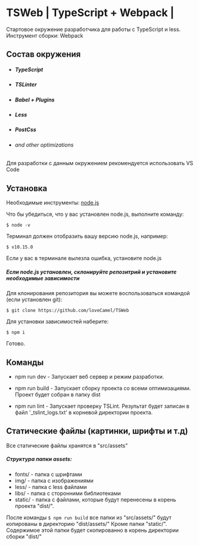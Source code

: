 # TSWeb | TypeScript + Webpack |
Стартовое окружение разработчика для работы с TypeScript и less.
Инструмент сборки: Webpack

Состав окружения
--
- ##### TypeScript
- ##### TSLinter
- ##### Babel + Plugins
- ##### Less
- ##### PostCss
- ###### and other optimizations
Для разработки с данным окружением рекомендуется использовать VS Code

Установка
--
Необходимые инструменты: 
[node.js](https://nodejs.org)

Что бы убедиться, что у вас установлен node.js, выполните команду:

`$ node -v`

Терминал должен отобразить вашу версию node.js, например:

`$ v10.15.0`

Если у вас в терминале вылезла ошибка, установите node.js

##### Если node.js установлен, склонируйте репозитрий и установите необходимые зависимости

Для клонирования репозитория вы можете воспользоваться командой 
(если установлен git):

`$ git clone https://github.com/loveCamel/TSWeb`

Для установки зависимостей наберите:

`$ npm i`

Готово.

Команды
--
- npm run dev - Запускает веб сервер и режим разработки.

- npm run build - Запускает сборку проекта со всеми оптимизациями. 
Проект будет собран в папку dist

- npm run lint - Запускает проверку TSLint. 
Результат будет записан в файл '_tslint_logs.txt' в корневой директории проекта.

Статические файлы (картинки, шрифты и т.д)
--
Все статические файлы хранятся в "src/assets"

##### Структура папки assets:

- fonts/ - папка с шрифтами
- img/ - папка с изображениями
- less/ - папка с less файлами
- libs/ - папка с сторонними библиотеками
- static/ - папка с файлами, которые будут перенесены в корень проекта "dist/".

После команды `$ npm run build` все папки из "src/assets/" будут копированы в директорию "dist/assets/"
Кроме папки "static/". Содержимое этой папки будет скопированно в корень директории сборки "dist/"
